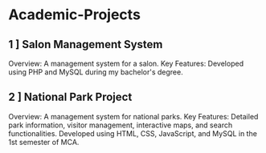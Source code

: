 # Academic-Projects

## 1 ] Salon Management System
Overview: A management system for a salon.
Key Features: Developed using PHP and MySQL during my bachelor's degree.

## 2 ] National Park Project
Overview: A management system for national parks.
Key Features: Detailed park information, visitor management, interactive maps, and search functionalities. Developed using HTML, CSS, JavaScript, and MySQL in the 1st semester of MCA.
